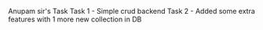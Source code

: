 Anupam sir's Task 
Task 1 - Simple crud backend 
Task 2 - Added some extra features with 1 more new collection in DB
